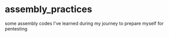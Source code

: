 # assembly_practices
some assembly codes I've learned during my journey to prepare myself for pentesting
